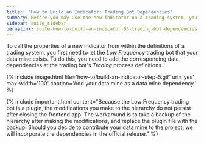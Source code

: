 ```yaml
---
title:  "How to Build an Indicator: Trading Bot Dependencies"
summary: Before you may use the new indicator on a trading system, you must create the corresponding dependencies on the Low frequency trading bot.
sidebar: suite_sidebar
permalink: suite-how-to-build-an-indicator-05-trading-bot-dependencies.html
---
```


To call the properties of a new indicator from within the definitions of a trading system, you first need to let the *Low Frequency* trading bot that your data mine exists. To do this, you need to add the corresponding data dependencies at the trading bot's *Trading* process definitions.

{% include image.html file='how-to/build-an-indicator-step-5.gif' url='yes' max-width='100' caption='Add your data mine as a data mine dependency.' %}

{% include important.html content="Because the Low Frequency trading bot is a plugin, the modifications you make to the hierarchy do not persist after closing the frontend app. The workaround is to take a backup of the hierarchy after making the modifications, and replace the plugin file with the backup. Should you decide to [contribute your data mine](contributing-indicators.html) to the project, we will incorporate the dependencies in the official release." %}